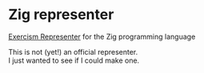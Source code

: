 # Zig representer
[Exercism Representer] for the Zig programming language

This is not (yet!) an official representer.  
I just wanted to see if I could make one.

[Exercism Representer]: https://github.com/exercism/docs/tree/main/building/tooling/representers